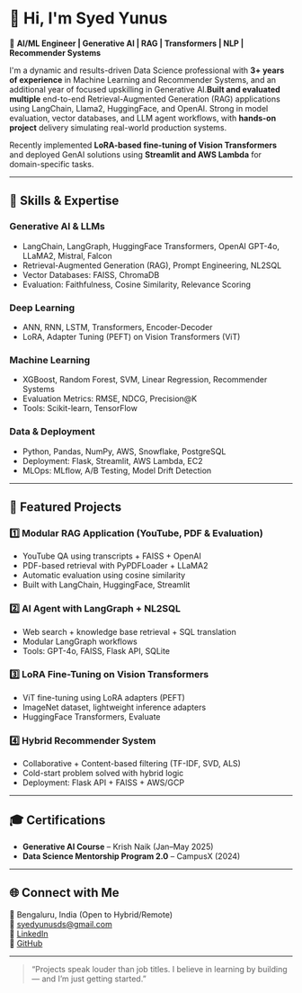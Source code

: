 
# 👋 Hi, I'm Syed Yunus

🚀 **AI/ML Engineer | Generative AI | RAG | Transformers | NLP | Recommender Systems**

I'm a dynamic and results-driven Data Science professional with **3+ years of experience** in Machine Learning and Recommender Systems, and an additional year of focused upskilling in Generative AI.**Built and evaluated multiple** end-to-end Retrieval-Augmented Generation (RAG) applications using LangChain, Llama2, HuggingFace, and OpenAI. Strong in model evaluation, vector databases, and LLM agent workflows, with **hands-on project** delivery simulating real-world production systems.

Recently implemented **LoRA-based fine-tuning of Vision Transformers** and deployed GenAI solutions using **Streamlit and AWS Lambda** for domain-specific tasks.

---

## 🔧 Skills & Expertise

### Generative AI & LLMs
- LangChain, LangGraph, HuggingFace Transformers, OpenAI GPT-4o, LLaMA2, Mistral, Falcon
- Retrieval-Augmented Generation (RAG), Prompt Engineering, NL2SQL
- Vector Databases: FAISS, ChromaDB
- Evaluation: Faithfulness, Cosine Similarity, Relevance Scoring

### Deep Learning
- ANN, RNN, LSTM, Transformers, Encoder-Decoder
- LoRA, Adapter Tuning (PEFT) on Vision Transformers (ViT)

### Machine Learning
- XGBoost, Random Forest, SVM, Linear Regression, Recommender Systems
- Evaluation Metrics: RMSE, NDCG, Precision@K
- Tools: Scikit-learn, TensorFlow

### Data & Deployment
- Python, Pandas, NumPy, AWS, Snowflake, PostgreSQL
- Deployment: Flask, Streamlit, AWS Lambda, EC2
- MLOps: MLflow, A/B Testing, Model Drift Detection

---

## 📌 Featured Projects

### 1️⃣ Modular RAG Application (YouTube, PDF & Evaluation)
- YouTube QA using transcripts + FAISS + OpenAI
- PDF-based retrieval with PyPDFLoader + LLaMA2
- Automatic evaluation using cosine similarity
- Built with LangChain, HuggingFace, Streamlit

### 2️⃣ AI Agent with LangGraph + NL2SQL
- Web search + knowledge base retrieval + SQL translation
- Modular LangGraph workflows
- Tools: GPT-4o, FAISS, Flask API, SQLite

### 3️⃣ LoRA Fine-Tuning on Vision Transformers
- ViT fine-tuning using LoRA adapters (PEFT)
- ImageNet dataset, lightweight inference adapters
- HuggingFace Transformers, Evaluate

### 4️⃣ Hybrid Recommender System
- Collaborative + Content-based filtering (TF-IDF, SVD, ALS)
- Cold-start problem solved with hybrid logic
- Deployment: Flask API + FAISS + AWS/GCP

---

## 🎓 Certifications

- **Generative AI Course** – Krish Naik (Jan–May 2025)  
- **Data Science Mentorship Program 2.0** – CampusX (2024)

---

## 🌐 Connect with Me

📍 Bengaluru, India (Open to Hybrid/Remote)  
📧 syedyunusds@gmail.com  
🔗 [LinkedIn](https://linkedin.com/in/syedyunusds)  
🔗 [GitHub](https://github.com/syedyunusds)

---

> “Projects speak louder than job titles. I believe in learning by building — and I’m just getting started.”

